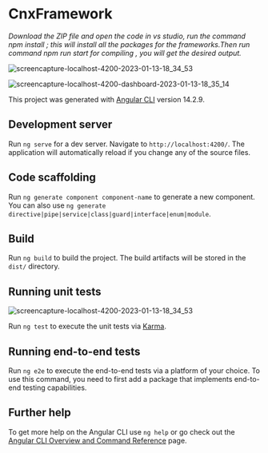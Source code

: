 # CnxFramework

*Download the ZIP file and open the code in vs studio, run the command npm install ; this will install all the packages for the frameworks.Then run command npm run start for compiling , you will get the desired output.*

![screencapture-localhost-4200-2023-01-13-18_34_53](https://user-images.githubusercontent.com/98178220/212326971-e8ea2006-d672-480a-9e79-49f05205b2fa.png)

![screencapture-localhost-4200-dashboard-2023-01-13-18_35_14](https://user-images.githubusercontent.com/98178220/212327123-1c052dd2-ed98-4227-87b2-91cc2ce33f18.png)


This project was generated with [Angular CLI](https://github.com/angular/angular-cli) version 14.2.9.

## Development server

Run `ng serve` for a dev server. Navigate to `http://localhost:4200/`. The application will automatically reload if you change any of the source files.

## Code scaffolding

Run `ng generate component component-name` to generate a new component. You can also use `ng generate directive|pipe|service|class|guard|interface|enum|module`.

## Build

Run `ng build` to build the project. The build artifacts will be stored in the `dist/` directory.

## Running unit tests
![screencapture-localhost-4200-2023-01-13-18_34_53](https://user-images.githubusercontent.com/98178220/212326912-abee7bde-1eda-43b1-bbfc-8c46e4928ea7.png)

Run `ng test` to execute the unit tests via [Karma](https://karma-runner.github.io).

## Running end-to-end tests

Run `ng e2e` to execute the end-to-end tests via a platform of your choice. To use this command, you need to first add a package that implements end-to-end testing capabilities.

## Further help

To get more help on the Angular CLI use `ng help` or go check out the [Angular CLI Overview and Command Reference](https://angular.io/cli) page.
